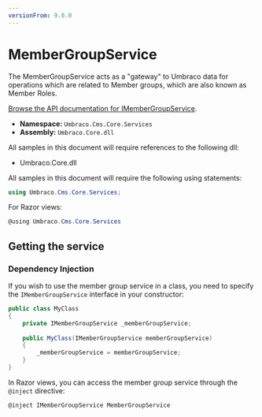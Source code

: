 ```yaml
---
versionFrom: 9.0.0
---
```


# MemberGroupService

The MemberGroupService acts as a "gateway" to Umbraco data for operations which are related to Member groups, which are also known as Member Roles.

[Browse the API documentation for IMemberGroupService](https://apidocs.umbraco.com/v9/csharp/api/Umbraco.Cms.Core.Services.IMemberGroupService.html).

 * **Namespace:** `Umbraco.Cms.Core.Services`
 * **Assembly:** `Umbraco.Core.dll`

All samples in this document will require references to the following dll:

* Umbraco.Core.dll

All samples in this document will require the following using statements:

```csharp
using Umbraco.Cms.Core.Services;
```

For Razor views:
```csharp
@using Umbraco.Cms.Core.Services
```

## Getting the service

### Dependency Injection

If you wish to use the member group service in a class, you need to specify the `IMemberGroupService` interface in your constructor:

```csharp
public class MyClass
{
    private IMemberGroupService _memberGroupService;
    
    public MyClass(IMemberGroupService memberGroupService)
    {
        _memberGroupService = memberGroupService;
    }
}
```

In Razor views, you can access the member group service through the `@inject` directive:

```csharp
@inject IMemberGroupService MemberGroupService
```